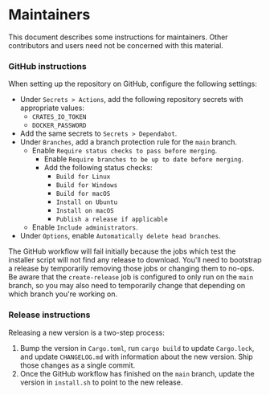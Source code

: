 # Maintainers

This document describes some instructions for maintainers. Other contributors and users need not be concerned with this material.

### GitHub instructions

When setting up the repository on GitHub, configure the following settings:

- Under `Secrets > Actions`, add the following repository secrets with appropriate values:
  - `CRATES_IO_TOKEN`
  - `DOCKER_PASSWORD`
- Add the same secrets to `Secrets > Dependabot`.
- Under `Branches`, add a branch protection rule for the `main` branch.
  - Enable `Require status checks to pass before merging`.
    - Enable `Require branches to be up to date before merging`.
    - Add the following status checks:
      - `Build for Linux`
      - `Build for Windows`
      - `Build for macOS`
      - `Install on Ubuntu`
      - `Install on macOS`
      - `Publish a release if applicable`
  - Enable `Include administrators`.
- Under `Options`, enable `Automatically delete head branches`.

The GitHub workflow will fail initially because the jobs which test the installer script will not find any release to download. You'll need to bootstrap a release by temporarily removing those jobs or changing them to no-ops. Be aware that the `create-release` job is configured to only run on the `main` branch, so you may also need to temporarily change that depending on which branch you're working on.

### Release instructions

Releasing a new version is a two-step process:

1. Bump the version in `Cargo.toml`, run `cargo build` to update `Cargo.lock`, and update `CHANGELOG.md` with information about the new version. Ship those changes as a single commit.
2. Once the GitHub workflow has finished on the `main` branch, update the version in `install.sh` to point to the new release.
